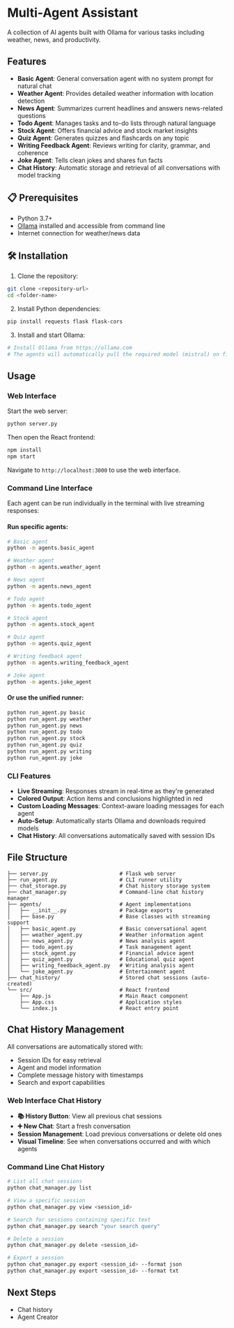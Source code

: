 # Multi-Agent Assistant

A collection of AI agents built with Ollama for various tasks including weather, news, and productivity.

## Features

- **Basic Agent**: General conversation agent with no system prompt for natural chat
- **Weather Agent**: Provides detailed weather information with location detection
- **News Agent**: Summarizes current headlines and answers news-related questions
- **Todo Agent**: Manages tasks and to-do lists through natural language
- **Stock Agent**: Offers financial advice and stock market insights
- **Quiz Agent**: Generates quizzes and flashcards on any topic
- **Writing Feedback Agent**: Reviews writing for clarity, grammar, and coherence
- **Joke Agent**: Tells clean jokes and shares fun facts
- **Chat History**: Automatic storage and retrieval of all conversations with model tracking

## 📋 Prerequisites

- Python 3.7+
- [Ollama](https://ollama.com) installed and accessible from command line
- Internet connection for weather/news data

## 🛠️ Installation

1. Clone the repository:

```bash
git clone <repository-url>
cd <folder-name>
```

2. Install Python dependencies:

```bash
pip install requests flask flask-cors
```

3. Install and start Ollama:

```bash
# Install Ollama from https://ollama.com
# The agents will automatically pull the required model (mistral) on first run
```

## Usage

### Web Interface

Start the web server:

```bash
python server.py
```

Then open the React frontend:

```bash
npm install
npm start
```

Navigate to `http://localhost:3000` to use the web interface.

### Command Line Interface

Each agent can be run individually in the terminal with live streaming responses:

#### Run specific agents:

```bash
# Basic agent
python -m agents.basic_agent

# Weather agent
python -m agents.weather_agent

# News agent
python -m agents.news_agent

# Todo agent
python -m agents.todo_agent

# Stock agent
python -m agents.stock_agent

# Quiz agent
python -m agents.quiz_agent

# Writing feedback agent
python -m agents.writing_feedback_agent

# Joke agent
python -m agents.joke_agent
```

#### Or use the unified runner:

```bash
python run_agent.py basic
python run_agent.py weather
python run_agent.py news
python run_agent.py todo
python run_agent.py stock
python run_agent.py quiz
python run_agent.py writing
python run_agent.py joke
```

### CLI Features

- **Live Streaming**: Responses stream in real-time as they're generated
- **Colored Output**: Action items and conclusions highlighted in red
- **Custom Loading Messages**: Context-aware loading messages for each agent
- **Auto-Setup**: Automatically starts Ollama and downloads required models
- **Chat History**: All conversations automatically saved with session IDs

## File Structure

```
├── server.py                       # Flask web server
├── run_agent.py                    # CLI runner utility
├── chat_storage.py                 # Chat history storage system
├── chat_manager.py                 # Command-line chat history manager
├── agents/                         # Agent implementations
│   ├── __init__.py                 # Package exports
│   ├── base.py                     # Base classes with streaming support
│   ├── basic_agent.py              # Basic conversational agent
│   ├── weather_agent.py            # Weather information agent
│   ├── news_agent.py               # News analysis agent
│   ├── todo_agent.py               # Task management agent
│   ├── stock_agent.py              # Financial advice agent
│   ├── quiz_agent.py               # Educational quiz agent
│   ├── writing_feedback_agent.py   # Writing analysis agent
│   └── joke_agent.py               # Entertainment agent
├── chat_history/                   # Stored chat sessions (auto-created)
└── src/                            # React frontend
    ├── App.js                      # Main React component
    ├── App.css                     # Application styles
    └── index.js                    # React entry point
```

## Chat History Management

All conversations are automatically stored with:
- Session IDs for easy retrieval
- Agent and model information
- Complete message history with timestamps
- Search and export capabilities

### Web Interface Chat History

- **📚 History Button**: View all previous chat sessions
- **➕ New Chat**: Start a fresh conversation
- **Session Management**: Load previous conversations or delete old ones
- **Visual Timeline**: See when conversations occurred and with which agents

### Command Line Chat History

```bash
# List all chat sessions
python chat_manager.py list

# View a specific session
python chat_manager.py view <session_id>

# Search for sessions containing specific text
python chat_manager.py search "your search query"

# Delete a session
python chat_manager.py delete <session_id>

# Export a session
python chat_manager.py export <session_id> --format json
python chat_manager.py export <session_id> --format txt
```

## Next Steps

- Chat history
- Agent Creator
